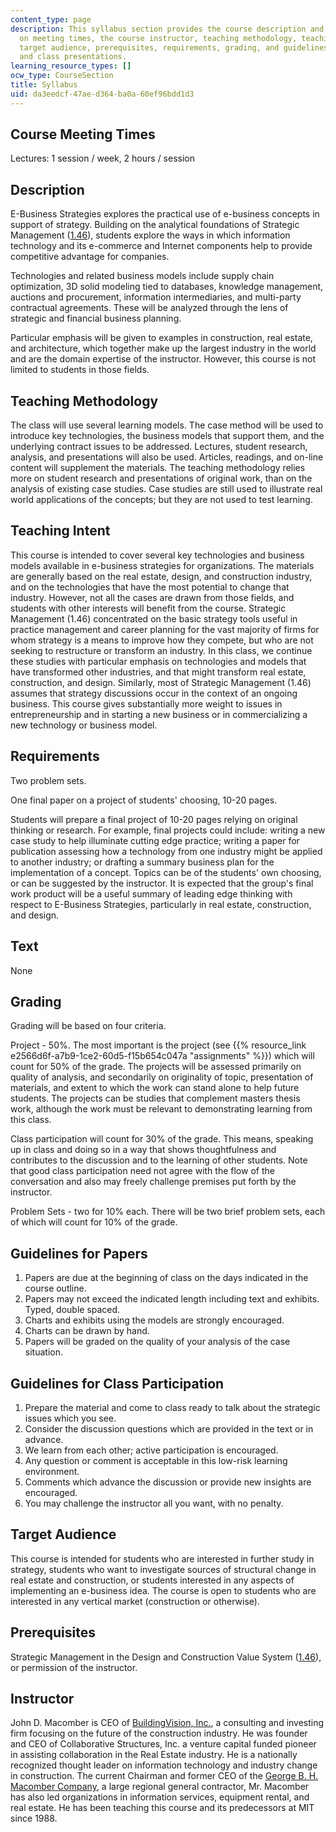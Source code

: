 ```yaml
---
content_type: page
description: This syllabus section provides the course description and information
  on meeting times, the course instructor, teaching methodology, teaching intent,
  target audience, prerequisites, requirements, grading, and guidelines for writing
  and class presentations.
learning_resource_types: []
ocw_type: CourseSection
title: Syllabus
uid: da3eedcf-47ae-d364-ba0a-60ef96bdd1d3
---
```


Course Meeting Times
--------------------

Lectures: 1 session / week, 2 hours / session

Description
-----------

E-Business Strategies explores the practical use of e-business concepts in support of strategy. Building on the analytical foundations of Strategic Management ([1.46](/courses/1-46-strategic-management-in-the-design-and-construction-value-chain-fall-2003)), students explore the ways in which information technology and its e-commerce and Internet components help to provide competitive advantage for companies.

Technologies and related business models include supply chain optimization, 3D solid modeling tied to databases, knowledge management, auctions and procurement, information intermediaries, and multi-party contractual agreements. These will be analyzed through the lens of strategic and financial business planning.

Particular emphasis will be given to examples in construction, real estate, and architecture, which together make up the largest industry in the world and are the domain expertise of the instructor. However, this course is not limited to students in those fields.

Teaching Methodology
--------------------

The class will use several learning models. The case method will be used to introduce key technologies, the business models that support them, and the underlying contract issues to be addressed. Lectures, student research, analysis, and presentations will also be used. Articles, readings, and on-line content will supplement the materials. The teaching methodology relies more on student research and presentations of original work, than on the analysis of existing case studies. Case studies are still used to illustrate real world applications of the concepts; but they are not used to test learning.

Teaching Intent
---------------

This course is intended to cover several key technologies and business models available in e-business strategies for organizations. The materials are generally based on the real estate, design, and construction industry, and on the technologies that have the most potential to change that industry. However, not all the cases are drawn from those fields, and students with other interests will benefit from the course. Strategic Management (1.46) concentrated on the basic strategy tools useful in practice management and career planning for the vast majority of firms for whom strategy is a means to improve how they compete, but who are not seeking to restructure or transform an industry. In this class, we continue these studies with particular emphasis on technologies and models that have transformed other industries, and that might transform real estate, construction, and design. Similarly, most of Strategic Management (1.46) assumes that strategy discussions occur in the context of an ongoing business. This course gives substantially more weight to issues in entrepreneurship and in starting a new business or in commercializing a new technology or business model.

Requirements
------------

Two problem sets.

One final paper on a project of students' choosing, 10-20 pages.

Students will prepare a final project of 10-20 pages relying on original thinking or research. For example, final projects could include: writing a new case study to help illuminate cutting edge practice; writing a paper for publication assessing how a technology from one industry might be applied to another industry; or drafting a summary business plan for the implementation of a concept. Topics can be of the students' own choosing, or can be suggested by the instructor. It is expected that the group's final work product will be a useful summary of leading edge thinking with respect to E-Business Strategies, particularly in real estate, construction, and design.

Text
----

None

Grading
-------

Grading will be based on four criteria.

Project - 50%. The most important is the project (see {{% resource_link e2566d6f-a7b9-1ce2-60d5-f15b654c047a "assignments" %}}) which will count for 50% of the grade. The projects will be assessed primarily on quality of analysis, and secondarily on originality of topic, presentation of materials, and extent to which the work can stand alone to help future students. The projects can be studies that complement masters thesis work, although the work must be relevant to demonstrating learning from this class.

Class participation will count for 30% of the grade. This means, speaking up in class and doing so in a way that shows thoughtfulness and contributes to the discussion and to the learning of other students. Note that good class participation need not agree with the flow of the conversation and also may freely challenge premises put forth by the instructor.

Problem Sets - two for 10% each. There will be two brief problem sets, each of which will count for 10% of the grade.

Guidelines for Papers
---------------------

1.  Papers are due at the beginning of class on the days indicated in the course outline.
2.  Papers may not exceed the indicated length including text and exhibits. Typed, double spaced.
3.  Charts and exhibits using the models are strongly encouraged.
4.  Charts can be drawn by hand.
5.  Papers will be graded on the quality of your analysis of the case situation.

Guidelines for Class Participation
----------------------------------

1.  Prepare the material and come to class ready to talk about the strategic issues which you see.
2.  Consider the discussion questions which are provided in the text or in advance.
3.  We learn from each other; active participation is encouraged.
4.  Any question or comment is acceptable in this low-risk learning environment.
5.  Comments which advance the discussion or provide new insights are encouraged.
6.  You may challenge the instructor all you want, with no penalty.

Target Audience
---------------

This course is intended for students who are interested in further study in strategy, students who want to investigate sources of structural change in real estate and construction, or students interested in any aspects of implementing an e-business idea. The course is open to students who are interested in any vertical market (construction or otherwise).

Prerequisites
-------------

Strategic Management in the Design and Construction Value System ([1.46](/courses/1-46-strategic-management-in-the-design-and-construction-value-chain-fall-2003)), or permission of the instructor.

Instructor
----------

John D. Macomber is CEO of [BuildingVision, Inc.](http://www.manta.com/c/mmqltvr/buildingvision-inc), a consulting and investing firm focusing on the future of the construction industry. He was founder and CEO of Collaborative Structures, Inc. a venture capital funded pioneer in assisting collaboration in the Real Estate industry. He is a nationally recognized thought leader on information technology and industry change in construction. The current Chairman and former CEO of the [George B. H. Macomber Company](http://businessdirectory.bizjournals.com/boston/construction/964997/george-b-h--macomber-company-inc.html), a large regional general contractor, Mr. Macomber has also led organizations in information services, equipment rental, and real estate. He has been teaching this course and its predecessors at MIT since 1988.